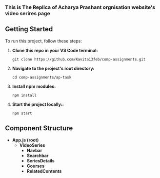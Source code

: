 ### This is The Replica of Acharya Prashant orgnisation website's video serires page
## Getting Started

To run this project, follow these steps:

1. **Clone this repo in your VS Code terminal:**

   ```shell
   git clone https://github.com/Kavita13feb/comp-assignments.git

2. **Navigate to the project's root directory:**
   ```
   cd comp-assignments/ap-task
3. **Install npm modules:**
   ```
   npm install
4. **Start the project locally::**
   ```
   npm start

## Component Structure 

- **App.js (root)**
  - **VideoSeries**
    - **Navbar**
    - **Searchbar**
    - **SeriesDetails**
    - **Courses**
    - **RelatedContents**
